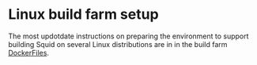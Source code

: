 # Linux build farm setup

The most updotdate instructions on preparing the environment to
support building Squid on several Linux distributions are in in the build farm
[DockerFiles](https://github.com/kinkie/dockerfiles/blob/master/).

